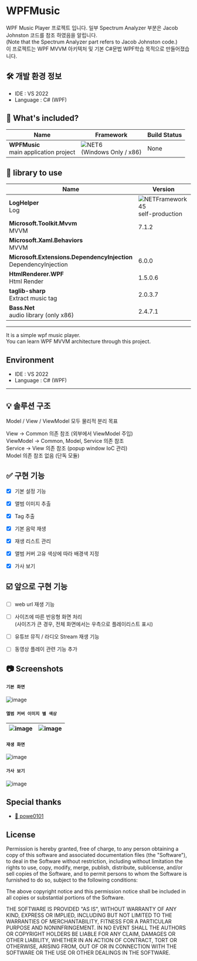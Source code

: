 # WPFMusic

WPF Music Player 프로젝트 입니다.
일부 Spectrum Analyzer 부분은 Jacob Johnston 코드를 참조 하였음을 알립니다.<br/>
(Note that the Spectrum Analyzer part refers to Jacob Johnston code.)<br/>
이 프로젝트는 WPF MVVM 아키텍처 및 기본 C#문법 WPF학습 목적으로 만들어졌습니다.

🛠️ 개발 환경 정보
-

- IDE : VS 2022
- Language : C# (WPF)


📁 What's included?
-

| Name| Framework | Build Status |
| --- | --- | --- | 
| **WPFMusic**<br />main application project | ![NET6](https://img.shields.io/badge/.NET-6.0-red)<br/>(Windows Only / x86) | None


📕 library to use
-

| Name | Version |
| --- | --- |
| **LogHelper**<br/>Log | ![NETFramework45](https://img.shields.io/badge/.NET%20Framework-4.5-orange)<br/>self-production
| **Microsoft.Toolkit.Mvvm**<br/>MVVM | 7.1.2 |
| **Microsoft.Xaml.Behaviors**<br/>MVVM |  |
| **Microsoft.Extensions.DependencyInjection**<br />DependencyInjection | 6.0.0 |
| **HtmlRenderer.WPF**<br />Html Render | 1.5.0.6 |
| **taglib-sharp**<br />Extract music tag | 2.0.3.7 |
| **Bass.Net**<br />audio library (only x86) | 2.4.7.1 |


***

It is a simple wpf music player.<br/>
You can learn WPF MVVM architecture through this project.

Environment
-

- IDE : VS 2022
- Language : C# (WPF)

***



💡 솔루션 구조
-

Model / View / ViewModel 모두 물리적 분리 목표


View -> Common 의존 참조 (외부에서 ViewModel 주입)<br/>
ViewModel -> Common, Model, Service 의존 참조<br/>
Service -> View 의존 참조 (popup window IoC 관리) <br/>
Model 의존 참조 없음 (단독 모듈)


✅ 구현 기능
-

- [x] 기본 설정 기능
- [x] 앨범 이미지 추출
- [x] Tag 추출
- [x] 기본 음악 재생
- [x] 재생 리스트 관리
- [x] 앨범 커버 고유 색상에 따라 배경색 지정
- [x] 가사 보기


☑️ 앞으로 구현 기능
-

- [ ] web url 재생 기능
- [ ] 사이즈에 따른 반응형 화면 처리<br/>(사이즈가 큰 경우, 전체 화면에서는 우측으로 플레이리스트 표시)
- [ ] 유튜브 뮤직 / 라디오 Stream 재생 기능
- [ ] 동영상 플레이 관련 기능 추가


📷 Screenshots
-

#### `기본 화면`
![image](https://user-images.githubusercontent.com/13028129/170911190-898f412f-8e41-469a-93bd-b8bbb55f4df7.png)


#### `앨범 커버 이미지 별 색상`
| ![image](https://user-images.githubusercontent.com/13028129/170911322-23f02d47-578d-4a0e-b0b5-ee067170e0a9.png) | ![image](https://user-images.githubusercontent.com/13028129/170911334-2f90a9bc-8c18-4433-9676-a7836b8f1ee0.png) |
| --- | --- |


#### `재생 화면`
![image](https://user-images.githubusercontent.com/13028129/170911391-610d5899-46c8-4b22-9723-86bf83347e44.png)


#### `가사 보기`
![image](https://user-images.githubusercontent.com/13028129/170911399-355bb019-867f-4b2d-bd87-8bd54d4a982d.png)


Special thanks
-

- [🔗 powe0101](https://github.com/powe0101)


License
-

Permission is hereby granted, free of charge, to any person obtaining a 
copy of this software and associated documentation files (the "Software"), 
to deal in the Software without restriction, including without limitation 
the rights to use, copy, modify, merge, publish, distribute, sublicense, 
and/or sell copies of the Software, and to permit persons to whom the 
Software is furnished to do so, subject to the following conditions: 

The above copyright notice and this permission notice shall be included in 
all copies or substantial portions of the Software. 

THE SOFTWARE IS PROVIDED "AS IS", WITHOUT WARRANTY OF ANY KIND, EXPRESS OR 
IMPLIED, INCLUDING BUT NOT LIMITED TO THE WARRANTIES OF MERCHANTABILITY, 
FITNESS FOR A PARTICULAR PURPOSE AND NONINFRINGEMENT.  IN NO EVENT SHALL 
THE AUTHORS OR COPYRIGHT HOLDERS BE LIABLE FOR ANY CLAIM, DAMAGES OR OTHER 
LIABILITY, WHETHER IN AN ACTION OF CONTRACT, TORT OR OTHERWISE, ARISING 
FROM, OUT OF OR IN CONNECTION WITH THE SOFTWARE OR THE USE OR OTHER 
DEALINGS IN THE SOFTWARE. 
